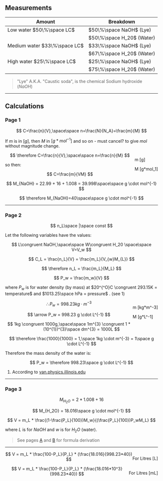 <!-- Decide What to do with this! ///TODO///TODO///TODO -->


## Measurements

| Amount | Breakdown |
|---|---|
|Low water $50\%\space LC$    | $50\%\space NaOH$ (Lye)   |
|                             | $50\%\space H_20$ (Water) |
|Medium water $33\%\space LC$ | $33\%\space NaOH$ (Lye)   |
|                             | $67\%\space H_20$ (Water) |
|High water $25\%\space LC$   | $25\%\space NaOH$ (Lye)   |
|                             | $75\%\space H_20$ (Water) |

> "Lye" A.K.A. "Caustic soda", is the chemical Sodium hydroxide ($NaOH$)

---

## Calculations

### Page 1

$$
C=\frac{n}{V},\space\space n=\frac{N}{N_A}=\frac{m}{M}
$$


If $m$ is in $[g]$, then $M$ in $[g * mol^{-1}]$ and so on - must cancel? to give $mol$ without magnitude change.

<!-- TODO: Fix the styling of this -->
<div style="float:right">
<p>m [g]</p>
<p>M [g*mol_1]</p>
</div>

$$
\therefore C=\frac{n}{V},\space\space n=\frac{n}{M}
$$

so then:

$$
C=\frac{m}{VM}
$$

$$
M_{NaOH} = 22.99 + 16 + 1.008 = 39.998\space\space g \cdot mol^{-1}
$$

$$
\therefore M_{NaOH}=40\space\space g \cdot mol^{-1}
$$

---

### Page 2

$$
n_L\space |\space const
$$

Let the following variables have the values:

<!-- Find triple-equals symbol -->
$$
L\congruent NaOH,\space\space  W\congruent H_20 \space\space V=V_w
$$

$$
C_L = \frac{n_L}{V} = \frac{m_L}{V_{w}M_{L}}
$$

$$
\therefore n_L = \frac{m_L}{M_L}
$$

$$
P_w = \frac{m_w}{V}
$$

<!-- TODO: Find degrees symbol -->
<!-- TODO: Insert footnote regarding the notebelow -->
where $P_w$ is for water density (by mass) at $20^{^O}C \congruent 293.15K = temperature$ and $1013.25\space hPa = pressure$ . (see 1)

<!-- TODO: Fix styling -->
<div style="float:right">
<p>m [kg*m^-3]</p>
<p>M [g*L^-1]</p>
</div>

$$
\therefore P_w = 998.23 kg \cdot m^{-3}
$$

<!-- TODO: find arrow -->
$$
\arrow P_w = 998.23 g \cdot L^{-1}
$$

$$
1kg \congruent 1000g,\space\space 1m^{3} \congruent 1 * (10^{1})^{3}\space dm^{3} = 1000L
$$

$$
\therefore \frac{1000}{1000} = 1,\space 1kg \cdot m^{-3} = 1\space g \cdot L^{-1}
$$

Therefore the mass density of the water is:

$$
P_w = \therefore 998.23\space g \cdot L^{-1}
$$

1. According to [van.physics.illinois.edu](http://van.physics.illinois.edu)

---

### Page 3

$$
M_{H_2O} = 2 * 1.008 + 16
$$

$$
M_{H_2O} = 18.016\space g \cdot mol^{-1}
$$

$$
V = m_L * \frac{(1-\frac{P_L}{100})M_w}{(\frac{P_L}{100})P_wM_L}
$$

where $L$ is for $NaOH$ and $w$ is for $H_2O$ (water).

<!-- TODO: Make anchors for (Page 1) and (Page 2) and link them below -->
> See pages [A]() and [B]() for formula derivation

---

<p style="float:right">For Litres [L]</p>

$$
V = m_L * \frac{100-P_L}{P_L} * (\frac{18.016}{998.23*40})
$$

<p style="float:right">For Litres [mL]</p>

$$
V = m_L * \frac{100-P_L}{P_L} * (\frac{18.016*10^3}{998.23*40})
$$

